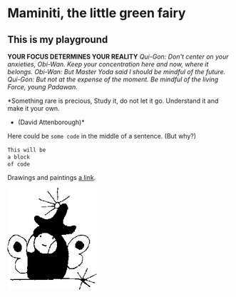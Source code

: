 # Maminiti, the little green fairy

## This is my playground

**YOUR FOCUS DETERMINES YOUR REALITY** 
*Qui-Gon: Don't center on your anxieties, Obi-Wan. Keep your concentration here and now, where it belongs.
Obi-Wan: But Master Yoda said I should be mindful of the future.
Qui-Gon: But not at the expense of the moment. Be mindful of the living Force, young Padawan.*

*Something rare is precious,
Study it, do not let it go.
Understand it and make it your own.
- (David Attenborough)*


Here could be `some code` in the middle of a sentence. (But why?)

```
This will be
a block
of code
```

Drawings and paintings [a link](http://mamintialkot.blogspot.com/).

![Maminiti, herself.](https://github.com/maminti12/my-first-repo/blob/master/le_nke_page028.gif)
